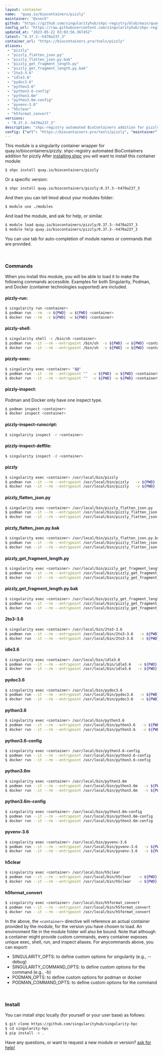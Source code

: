 ```yaml
---
layout: container
name:  "quay.io/biocontainers/pizzly"
maintainer: "@vsoch"
github: "https://github.com/singularityhub/shpc-registry/blob/main/quay.io/biocontainers/pizzly/container.yaml"
config_url: "https://raw.githubusercontent.com/singularityhub/shpc-registry/main/quay.io/biocontainers/pizzly/container.yaml"
updated_at: "2023-05-22 03:03:56.367452"
latest: "0.37.3--h470a237_3"
container_url: "https://biocontainers.pro/tools/pizzly"
aliases:
 - "pizzly"
 - "pizzly_flatten_json.py"
 - "pizzly_flatten_json.py.bak"
 - "pizzly_get_fragment_length.py"
 - "pizzly_get_fragment_length.py.bak"
 - "2to3-3.6"
 - "idle3.6"
 - "pydoc3.6"
 - "python3.6"
 - "python3.6-config"
 - "python3.6m"
 - "python3.6m-config"
 - "pyvenv-3.6"
 - "h5clear"
 - "h5format_convert"
versions:
 - "0.37.3--h470a237_3"
description: "shpc-registry automated BioContainers addition for pizzly"
config: {"url": "https://biocontainers.pro/tools/pizzly", "maintainer": "@vsoch", "description": "shpc-registry automated BioContainers addition for pizzly", "latest": {"0.37.3--h470a237_3": "sha256:ead1dc712bec8e196aeeea9f1312603de07579b33814fa301a6cdc56e3619631"}, "tags": {"0.37.3--h470a237_3": "sha256:ead1dc712bec8e196aeeea9f1312603de07579b33814fa301a6cdc56e3619631"}, "docker": "quay.io/biocontainers/pizzly", "aliases": {"pizzly": "/usr/local/bin/pizzly", "pizzly_flatten_json.py": "/usr/local/bin/pizzly_flatten_json.py", "pizzly_flatten_json.py.bak": "/usr/local/bin/pizzly_flatten_json.py.bak", "pizzly_get_fragment_length.py": "/usr/local/bin/pizzly_get_fragment_length.py", "pizzly_get_fragment_length.py.bak": "/usr/local/bin/pizzly_get_fragment_length.py.bak", "2to3-3.6": "/usr/local/bin/2to3-3.6", "idle3.6": "/usr/local/bin/idle3.6", "pydoc3.6": "/usr/local/bin/pydoc3.6", "python3.6": "/usr/local/bin/python3.6", "python3.6-config": "/usr/local/bin/python3.6-config", "python3.6m": "/usr/local/bin/python3.6m", "python3.6m-config": "/usr/local/bin/python3.6m-config", "pyvenv-3.6": "/usr/local/bin/pyvenv-3.6", "h5clear": "/usr/local/bin/h5clear", "h5format_convert": "/usr/local/bin/h5format_convert"}}
---
```


This module is a singularity container wrapper for quay.io/biocontainers/pizzly.
shpc-registry automated BioContainers addition for pizzly
After [installing shpc](#install) you will want to install this container module:


```bash
$ shpc install quay.io/biocontainers/pizzly
```

Or a specific version:

```bash
$ shpc install quay.io/biocontainers/pizzly:0.37.3--h470a237_3
```

And then you can tell lmod about your modules folder:

```bash
$ module use ./modules
```

And load the module, and ask for help, or similar.

```bash
$ module load quay.io/biocontainers/pizzly/0.37.3--h470a237_3
$ module help quay.io/biocontainers/pizzly/0.37.3--h470a237_3
```

You can use tab for auto-completion of module names or commands that are provided.

<br>

### Commands

When you install this module, you will be able to load it to make the following commands accessible.
Examples for both Singularity, Podman, and Docker (container technologies supported) are included.

#### pizzly-run:

```bash
$ singularity run <container>
$ podman run --rm  -v ${PWD} -w ${PWD} <container>
$ docker run --rm  -v ${PWD} -w ${PWD} <container>
```

#### pizzly-shell:

```bash
$ singularity shell -s /bin/sh <container>
$ podman run --it --rm --entrypoint /bin/sh  -v ${PWD} -w ${PWD} <container>
$ docker run --it --rm --entrypoint /bin/sh  -v ${PWD} -w ${PWD} <container>
```

#### pizzly-exec:

```bash
$ singularity exec <container> "$@"
$ podman run --it --rm --entrypoint ""  -v ${PWD} -w ${PWD} <container> "$@"
$ docker run --it --rm --entrypoint ""  -v ${PWD} -w ${PWD} <container> "$@"
```

#### pizzly-inspect:

Podman and Docker only have one inspect type.

```bash
$ podman inspect <container>
$ docker inspect <container>
```

#### pizzly-inspect-runscript:

```bash
$ singularity inspect -r <container>
```

#### pizzly-inspect-deffile:

```bash
$ singularity inspect -d <container>
```


#### pizzly

```bash
$ singularity exec <container> /usr/local/bin/pizzly
$ podman run --it --rm --entrypoint /usr/local/bin/pizzly   -v ${PWD} -w ${PWD} <container> -c " $@"
$ docker run --it --rm --entrypoint /usr/local/bin/pizzly   -v ${PWD} -w ${PWD} <container> -c " $@"
```


#### pizzly_flatten_json.py

```bash
$ singularity exec <container> /usr/local/bin/pizzly_flatten_json.py
$ podman run --it --rm --entrypoint /usr/local/bin/pizzly_flatten_json.py   -v ${PWD} -w ${PWD} <container> -c " $@"
$ docker run --it --rm --entrypoint /usr/local/bin/pizzly_flatten_json.py   -v ${PWD} -w ${PWD} <container> -c " $@"
```


#### pizzly_flatten_json.py.bak

```bash
$ singularity exec <container> /usr/local/bin/pizzly_flatten_json.py.bak
$ podman run --it --rm --entrypoint /usr/local/bin/pizzly_flatten_json.py.bak   -v ${PWD} -w ${PWD} <container> -c " $@"
$ docker run --it --rm --entrypoint /usr/local/bin/pizzly_flatten_json.py.bak   -v ${PWD} -w ${PWD} <container> -c " $@"
```


#### pizzly_get_fragment_length.py

```bash
$ singularity exec <container> /usr/local/bin/pizzly_get_fragment_length.py
$ podman run --it --rm --entrypoint /usr/local/bin/pizzly_get_fragment_length.py   -v ${PWD} -w ${PWD} <container> -c " $@"
$ docker run --it --rm --entrypoint /usr/local/bin/pizzly_get_fragment_length.py   -v ${PWD} -w ${PWD} <container> -c " $@"
```


#### pizzly_get_fragment_length.py.bak

```bash
$ singularity exec <container> /usr/local/bin/pizzly_get_fragment_length.py.bak
$ podman run --it --rm --entrypoint /usr/local/bin/pizzly_get_fragment_length.py.bak   -v ${PWD} -w ${PWD} <container> -c " $@"
$ docker run --it --rm --entrypoint /usr/local/bin/pizzly_get_fragment_length.py.bak   -v ${PWD} -w ${PWD} <container> -c " $@"
```


#### 2to3-3.6

```bash
$ singularity exec <container> /usr/local/bin/2to3-3.6
$ podman run --it --rm --entrypoint /usr/local/bin/2to3-3.6   -v ${PWD} -w ${PWD} <container> -c " $@"
$ docker run --it --rm --entrypoint /usr/local/bin/2to3-3.6   -v ${PWD} -w ${PWD} <container> -c " $@"
```


#### idle3.6

```bash
$ singularity exec <container> /usr/local/bin/idle3.6
$ podman run --it --rm --entrypoint /usr/local/bin/idle3.6   -v ${PWD} -w ${PWD} <container> -c " $@"
$ docker run --it --rm --entrypoint /usr/local/bin/idle3.6   -v ${PWD} -w ${PWD} <container> -c " $@"
```


#### pydoc3.6

```bash
$ singularity exec <container> /usr/local/bin/pydoc3.6
$ podman run --it --rm --entrypoint /usr/local/bin/pydoc3.6   -v ${PWD} -w ${PWD} <container> -c " $@"
$ docker run --it --rm --entrypoint /usr/local/bin/pydoc3.6   -v ${PWD} -w ${PWD} <container> -c " $@"
```


#### python3.6

```bash
$ singularity exec <container> /usr/local/bin/python3.6
$ podman run --it --rm --entrypoint /usr/local/bin/python3.6   -v ${PWD} -w ${PWD} <container> -c " $@"
$ docker run --it --rm --entrypoint /usr/local/bin/python3.6   -v ${PWD} -w ${PWD} <container> -c " $@"
```


#### python3.6-config

```bash
$ singularity exec <container> /usr/local/bin/python3.6-config
$ podman run --it --rm --entrypoint /usr/local/bin/python3.6-config   -v ${PWD} -w ${PWD} <container> -c " $@"
$ docker run --it --rm --entrypoint /usr/local/bin/python3.6-config   -v ${PWD} -w ${PWD} <container> -c " $@"
```


#### python3.6m

```bash
$ singularity exec <container> /usr/local/bin/python3.6m
$ podman run --it --rm --entrypoint /usr/local/bin/python3.6m   -v ${PWD} -w ${PWD} <container> -c " $@"
$ docker run --it --rm --entrypoint /usr/local/bin/python3.6m   -v ${PWD} -w ${PWD} <container> -c " $@"
```


#### python3.6m-config

```bash
$ singularity exec <container> /usr/local/bin/python3.6m-config
$ podman run --it --rm --entrypoint /usr/local/bin/python3.6m-config   -v ${PWD} -w ${PWD} <container> -c " $@"
$ docker run --it --rm --entrypoint /usr/local/bin/python3.6m-config   -v ${PWD} -w ${PWD} <container> -c " $@"
```


#### pyvenv-3.6

```bash
$ singularity exec <container> /usr/local/bin/pyvenv-3.6
$ podman run --it --rm --entrypoint /usr/local/bin/pyvenv-3.6   -v ${PWD} -w ${PWD} <container> -c " $@"
$ docker run --it --rm --entrypoint /usr/local/bin/pyvenv-3.6   -v ${PWD} -w ${PWD} <container> -c " $@"
```


#### h5clear

```bash
$ singularity exec <container> /usr/local/bin/h5clear
$ podman run --it --rm --entrypoint /usr/local/bin/h5clear   -v ${PWD} -w ${PWD} <container> -c " $@"
$ docker run --it --rm --entrypoint /usr/local/bin/h5clear   -v ${PWD} -w ${PWD} <container> -c " $@"
```


#### h5format_convert

```bash
$ singularity exec <container> /usr/local/bin/h5format_convert
$ podman run --it --rm --entrypoint /usr/local/bin/h5format_convert   -v ${PWD} -w ${PWD} <container> -c " $@"
$ docker run --it --rm --entrypoint /usr/local/bin/h5format_convert   -v ${PWD} -w ${PWD} <container> -c " $@"
```



In the above, the `<container>` directive will reference an actual container provided
by the module, for the version you have chosen to load. An environment file in the
module folder will also be bound. Note that although a container
might provide custom commands, every container exposes unique exec, shell, run, and
inspect aliases. For anycommands above, you can export:

 - SINGULARITY_OPTS: to define custom options for singularity (e.g., --debug)
 - SINGULARITY_COMMAND_OPTS: to define custom options for the command (e.g., -b)
 - PODMAN_OPTS: to define custom options for podman or docker
 - PODMAN_COMMAND_OPTS: to define custom options for the command

<br>

### Install

You can install shpc locally (for yourself or your user base) as follows:

```bash
$ git clone https://github.com/singularityhub/singularity-hpc
$ cd singularity-hpc
$ pip install -e .
```

Have any questions, or want to request a new module or version? [ask for help!](https://github.com/singularityhub/singularity-hpc/issues)